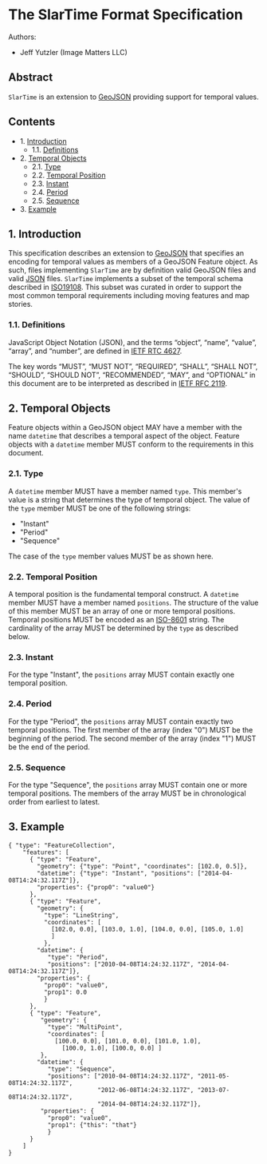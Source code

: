 # The SlarTime Format Specification

Authors:
  * Jeff Yutzler (Image Matters LLC)

## Abstract

`SlarTime` is an extension to [GeoJSON](http://geojson.org/) providing support for temporal values.

## Contents

  * 1\. [Introduction](#1-introduction)
    * 1.1. [Definitions](#11-definitions)
  * 2\. [Temporal Objects](#2-temporal-objects)
    * 2.1. [Type](#21-type)
    * 2.2. [Temporal Position](#22-temporal-position)
    * 2.3. [Instant](#23-instant)
    * 2.4. [Period](#24-period)
    * 2.5. [Sequence](#25-sequence)
  * 3\. [Example](#3-example)

## 1. Introduction

This specification describes an extension to [GeoJSON](http://geojson.org/)
that specifies an encoding for temporal values as members of a GeoJSON Feature object.
As such, files implementing `SlarTime` are by
definition valid GeoJSON files and valid [JSON](http://json.org/) files.
`SlarTime` implements a subset of the temporal schema described in [ISO19108](http://www.iso.org/iso/iso_catalogue/catalogue_tc/catalogue_detail.htm?csnumber=26013).
This subset was curated in order to support the most common temporal requirements including moving features and map stories. 

### 1.1. Definitions

JavaScript Object Notation (JSON), and the terms “object”, “name”, “value”, “array”, and “number”, are defined in [IETF RTC 4627](http://www.ietf.org/rfc/rfc4627.txt).

The key words “MUST”, “MUST NOT”, “REQUIRED”, “SHALL”, “SHALL NOT”, “SHOULD”, “SHOULD NOT”, “RECOMMENDED”, “MAY”, and “OPTIONAL” in this document are to be interpreted as described in [IETF RFC 2119](http://www.ietf.org/rfc/rfc2119.txt).

## 2. Temporal Objects

Feature objects within a GeoJSON object MAY have a member with the name `datetime` that describes a temporal aspect of the object.
Feature objects with a `datetime` member MUST conform to the requirements in this document.

### 2.1. Type

A `datetime` member MUST have a member named `type`. 
This member's value is a string that determines the type of temporal object.
The value of the `type` member MUST be one of the following strings:

   * "Instant"
   * "Period"
   * "Sequence"
   
The case of the `type` member values MUST be as shown here.

### 2.2. Temporal Position

A temporal position is the fundamental temporal construct. 
A `datetime` member MUST have a member named `positions`.
The structure of the value of this member MUST be an array of one or more temporal positions.
Temporal positions MUST be encoded as an [ISO-8601](http://www.iso.org/iso/home/standards/iso8601.htm) string.
The cardinality of the array MUST be determined by the `type` as described below.

### 2.3. Instant

For the type "Instant", the `positions` array MUST contain exactly one temporal position. 

### 2.4. Period

For the type "Period", the `positions` array MUST contain exactly two temporal positions. 
The first member of the array (index "0") MUST be the beginning of the period. 
The second member of the array (index "1") MUST be the end of the period.

### 2.5. Sequence

For the type "Sequence", the `positions` array MUST contain one or more temporal positions. 
The members of the array MUST be in chronological order from earliest to latest.

## 3. Example

```
{ "type": "FeatureCollection",
    "features": [
      { "type": "Feature",
        "geometry": {"type": "Point", "coordinates": [102.0, 0.5]},
        "datetime": {"type": "Instant", "positions": ["2014-04-08T14:24:32.117Z"]},
        "properties": {"prop0": "value0"}
      },
      { "type": "Feature",
        "geometry": {
          "type": "LineString",
          "coordinates": [
            [102.0, 0.0], [103.0, 1.0], [104.0, 0.0], [105.0, 1.0]
            ]
          },
        "datetime": {
           "type": "Period", 
           "positions": ["2010-04-08T14:24:32.117Z", "2014-04-08T14:24:32.117Z"]},
        "properties": {
          "prop0": "value0",
          "prop1": 0.0
          }
      },
      { "type": "Feature",
         "geometry": {
           "type": "MultiPoint",
           "coordinates": [
             [100.0, 0.0], [101.0, 0.0], [101.0, 1.0],
               [100.0, 1.0], [100.0, 0.0] ]
         },
        "datetime": {
           "type": "Sequence", 
           "positions": ["2010-04-08T14:24:32.117Z", "2011-05-08T14:24:32.117Z", 
                         "2012-06-08T14:24:32.117Z", "2013-07-08T14:24:32.117Z",
                         "2014-04-08T14:24:32.117Z"]},
         "properties": {
           "prop0": "value0",
           "prop1": {"this": "that"}
           }
      }
    ]
}
```
